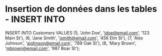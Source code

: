 # Insertion de données dans les tables - INSERT INTO

INSERT INTO Customers VALUES
   (5, 'John Doe', 'jdoe@email.com', '123 Main St'),
   (6, 'Jane Smith', 'jsmith@email.com', '456 Elm St'),
   (7, 'Alex Johnson', 'ajohnson@email.com', '789 Oak St'),
   (8, 'Mary Brown', 'mbrown@email.com', '987 Boar St');
